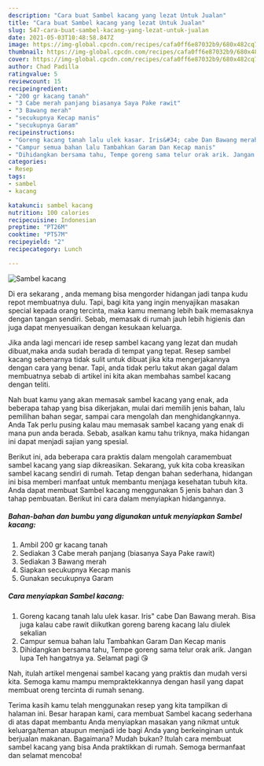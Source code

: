 ```yaml
---
description: "Cara buat Sambel kacang yang lezat Untuk Jualan"
title: "Cara buat Sambel kacang yang lezat Untuk Jualan"
slug: 547-cara-buat-sambel-kacang-yang-lezat-untuk-jualan
date: 2021-05-03T10:48:58.847Z
image: https://img-global.cpcdn.com/recipes/cafa0ff6e87032b9/680x482cq70/sambel-kacang-foto-resep-utama.jpg
thumbnail: https://img-global.cpcdn.com/recipes/cafa0ff6e87032b9/680x482cq70/sambel-kacang-foto-resep-utama.jpg
cover: https://img-global.cpcdn.com/recipes/cafa0ff6e87032b9/680x482cq70/sambel-kacang-foto-resep-utama.jpg
author: Chad Padilla
ratingvalue: 5
reviewcount: 15
recipeingredient:
- "200 gr kacang tanah"
- "3 Cabe merah panjang biasanya Saya Pake rawit"
- "3 Bawang merah"
- "secukupnya Kecap manis"
- "secukupnya Garam"
recipeinstructions:
- "Goreng kacang tanah lalu ulek kasar. Iris&#34; cabe Dan Bawang merah. Bisa juga kalau cabe rawit diikutkan goreng bareng kacang lalu diulek sekalian"
- "Campur semua bahan lalu Tambahkan Garam Dan Kecap manis"
- "Dihidangkan bersama tahu, Tempe goreng sama telur orak arik. Jangan lupa Teh hangatnya ya. Selamat pagi 😘"
categories:
- Resep
tags:
- sambel
- kacang

katakunci: sambel kacang 
nutrition: 100 calories
recipecuisine: Indonesian
preptime: "PT26M"
cooktime: "PT57M"
recipeyield: "2"
recipecategory: Lunch

---
```



![Sambel kacang](https://img-global.cpcdn.com/recipes/cafa0ff6e87032b9/680x482cq70/sambel-kacang-foto-resep-utama.jpg)

Di era  sekarang , anda memang bisa mengorder hidangan jadi tanpa kudu repot membuatnya dulu. Tapi, bagi kita yang ingin menyajikan masakan special kepada orang tercinta, maka kamu memang lebih baik memasaknya dengan tangan sendiri. Sebab, memasak di rumah jauh lebih higienis dan juga dapat menyesuaikan dengan kesukaan keluarga.

Jika anda lagi mencari ide resep sambel kacang yang lezat dan mudah dibuat,maka anda sudah berada di tempat yang tepat. Resep sambel kacang  sebenarnya tidak sulit untuk dibuat jika kita mengerjakannya dengan cara yang benar. Tapi, anda tidak perlu takut akan gagal dalam membuatnya 
sebab di artikel ini kita akan membahas sambel kacang dengan teliti.  



Nah buat kamu yang akan memasak sambel kacang yang enak, ada beberapa tahap yang bisa dikerjakan, mulai dari memilih jenis bahan, lalu pemilihan bahan segar, sampai cara mengolah dan menghidangkannya. Anda Tak perlu pusing kalau mau memasak sambel kacang yang enak di mana pun anda berada. Sebab, asalkan kamu  tahu triknya, maka hidangan ini dapat menjadi sajian yang spesial.

Berikut ini, ada beberapa cara praktis  dalam mengolah caramembuat sambel kacang yang siap dikreasikan. Sekarang, yuk kita coba kreasikan sambel kacang sendiri di rumah. Tetap dengan bahan sederhana, hidangan ini bisa memberi manfaat untuk membantu menjaga kesehatan tubuh kita. Anda dapat membuat Sambel kacang menggunakan 5 jenis bahan dan 3 tahap pembuatan. Berikut ini cara dalam menyiapkan hidangannya.

<!--inarticleads1-->

##### Bahan-bahan dan bumbu yang digunakan untuk menyiapkan Sambel kacang:

1. Ambil 200 gr kacang tanah
1. Sediakan 3 Cabe merah panjang (biasanya Saya Pake rawit)
1. Sediakan 3 Bawang merah
1. Siapkan secukupnya Kecap manis
1. Gunakan secukupnya Garam




<!--inarticleads2-->

##### Cara menyiapkan Sambel kacang:

1. Goreng kacang tanah lalu ulek kasar. Iris&#34; cabe Dan Bawang merah. Bisa juga kalau cabe rawit diikutkan goreng bareng kacang lalu diulek sekalian
1. Campur semua bahan lalu Tambahkan Garam Dan Kecap manis
1. Dihidangkan bersama tahu, Tempe goreng sama telur orak arik. Jangan lupa Teh hangatnya ya. Selamat pagi 😘




Nah, itulah artikel mengenai  sambel kacang  yang praktis dan mudah versi kita. Semoga kamu mampu mempraktekkannya dengan hasil yang dapat membuat oreng tercinta di rumah senang. 

Terima kasih kamu telah menggunakan resep yang kita tampilkan di halaman ini. Besar harapan kami, cara membuat  Sambel kacang sederhana di atas dapat membantu Anda menyiapkan masakan yang nikmat untuk keluarga/teman ataupun menjadi ide bagi Anda yang berkeinginan untuk berjualan makanan. Bagaimana? Mudah bukan? Itulah cara membuat sambel kacang yang bisa Anda praktikkan di rumah. Semoga bermanfaat dan selamat mencoba!

